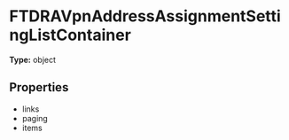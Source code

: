 # FTDRAVpnAddressAssignmentSettingListContainer


**Type:** object

## Properties
* links
* paging
* items

